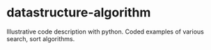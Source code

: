 # datastructure-algorithm
Illustrative code description with python. Coded examples of various search, sort algorithms.  
